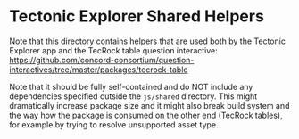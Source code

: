 # Tectonic Explorer Shared Helpers

Note that this directory contains helpers that are used both by the Tectonic Explorer app and the
TecRock table question interactive: https://github.com/concord-consortium/question-interactives/tree/master/packages/tecrock-table

Note that it should be fully self-contained and do NOT include any dependencies specified outside
the `js/shared` directory. This might dramatically increase package size and it might also break
build system and the way how the package is consumed on the other end (TecRock tables), for example
by trying to resolve unsupported asset type.
